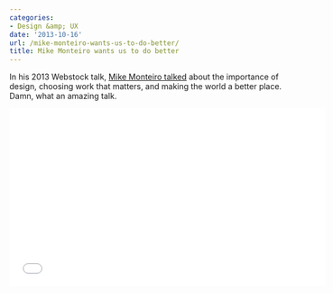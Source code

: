 ```yaml
---
categories:
- Design &amp; UX
date: '2013-10-16'
url: /mike-monteiro-wants-us-to-do-better/
title: Mike Monteiro wants us to do better
---
```


In his 2013 Webstock talk, <a href="http://vimeo.com/68470326">Mike Monteiro talked</a> about the importance of design, choosing work that matters, and making the world a better place. Damn, what an amazing talk.

<iframe src="//player.vimeo.com/video/68470326?color=9a151b" width="560" height="315" frameborder="0" webkitallowfullscreen mozallowfullscreen allowfullscreen></iframe>